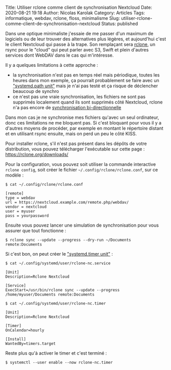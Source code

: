 Title: Utiliser rclone comme client de synchronisation Nextcloud
Date: 2020-08-21 19:18
Author: Nicolas Karolak
Category: Articles
Tags: informatique, webdav, rclone, floss, minimalisme
Slug: utiliser-rclone-comme-client-de-synchronisation-nextcloud
Status: published

Dans une optique minimaliste j'essaie de me passer d'un maximum de logiciels ou de leur trouver des alternatives plus légères, et aujourd'hui c'est le client Nextcloud qui passe à la trape. Son remplaçant sera [rclone](https://rclone.org), un rsync pour le "cloud" qui peut parler avec S3, Swift et plein d'autres services dont WebDAV dans le cas qui m'intéresse.

Il y a quelques limitations à cette approche :

- la synchronisation n'est pas en temps réel mais périodique, toutes les heures dans mon exemple, ça pourrait probablement se faire avec un ["systemd.path unit"](https://www.freedesktop.org/software/systemd/man/systemd.path.html) mais je n'ai pas testé et ça risque de déclencher beaucoup de synchro
- ce n'est pas une vraie synchronisation, les fichiers ne sont pas supprimés localement quand ils sont supprimés côté Nextcloud, rclone n'a pas encore de [synchronisation bi-directionnelle](https://forum.rclone.org/t/semi-rclone-bisync-two-way-sync-with-rclone-copy/8995)

Dans mon cas je ne synchronise mes fichiers qu'avec un seul ordinateur, donc ces limitations ne me bloquent pas. Si c'est bloquant pour vous il y a d'autres moyens de procéder, par exemple en montant le répertoire distant et en utilisant rsync ensuite, mais on perd un peu le côté KISS.

Pour installer rclone, s'il n'est pas présent dans les dépôts de votre distribution, vous pouvez télécharger l'exécutable sur cette page : <https://rclone.org/downloads/>

Pour la configuration, vous pouvez soit utiliser la commande interactive `rclone config`, soit créer le fichier `~/.config/rclone/rclone.conf`, sur ce modèle :

```
$ cat ~/.config/rclone/rclone.conf

[remote]
type = webdav
url = https://nextcloud.example.com/remote.php/webdav/
vendor = nextcloud
user = myuser
pass = yourpassword
```

Ensuite vous pouvez lancer une simulation de synchronisation pour vous assurer que tout fonctionne :

```
$ rclone sync --update --progress --dry-run ~/Documents remote:Documents
```

Si c'est bon, on peut créer le ["systemd.timer unit"](https://www.freedesktop.org/software/systemd/man/systemd.timer.html) :

```
$ cat ~/.config/systemd/user/rclone-nc.service

[Unit]
Description=Rclone Nextcloud

[Service]
ExecStart=/usr/bin/rclone sync --update --progress /home/myuser/Documents remote:Documents
```

```
$ cat ~/.config/systemd/user/rclone-nc.timer

[Unit]
Description=Rclone Nextcloud

[Timer]
OnCalendar=hourly

[Install]
WantedBy=timers.target
```

Reste plus qu'à activer le timer et c'est terminé :

```
$ systemctl --user enable --now rclone-nc.timer
```

